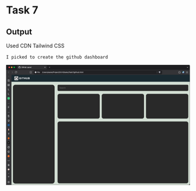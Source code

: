 # Task 7

## Output

Used CDN Tailwind CSS

```
I picked to create the github dashboard
```

![Github Dashboard](images/github.png)